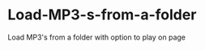 Load-MP3-s-from-a-folder
========================

Load MP3's from a folder with option to play on page
